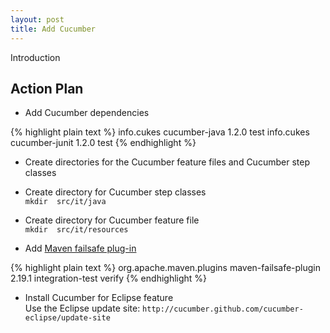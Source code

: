 ```yaml
---
layout: post
title: Add Cucumber
---
```

Introduction


## Action Plan

- Add Cucumber dependencies

{% highlight plain text %}
        <dependency>
            <groupId>info.cukes</groupId>
            <artifactId>cucumber-java</artifactId>
            <version>1.2.0</version>
            <scope>test</scope>
        </dependency>
        <dependency>
            <groupId>info.cukes</groupId>
            <artifactId>cucumber-junit</artifactId>
            <version>1.2.0</version>
            <scope>test</scope>
        </dependency>
{% endhighlight %}

- Create directories for the Cucumber feature files and Cucumber step classes

- Create directory for Cucumber step classes  
  `mkdir  src/it/java`
- Create directory for Cucumber feature file  
  `mkdir  src/it/resources`

- Add [Maven failsafe plug-in](http://maven.apache.org/surefire/maven-failsafe-plugin/)

{% highlight plain text %}
			<plugin>
				<groupId>org.apache.maven.plugins</groupId>
				<artifactId>maven-failsafe-plugin</artifactId>
				<version>2.19.1</version>
				<executions>
					<execution>
						<goals>
							<goal>integration-test</goal>
							<goal>verify</goal>
						</goals>
					</execution>
				</executions>
			</plugin>
{% endhighlight %}

- Install Cucumber for Eclipse feature  
  Use the Eclipse update site: `http://cucumber.github.com/cucumber-eclipse/update-site`


